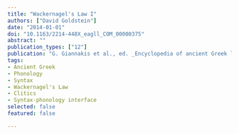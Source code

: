 ```yaml
---
title: "Wackernagel's Law I"
authors: ["David Goldstein"]
date: "2014-01-01"
doi: "10.1163/2214-448X_eagll_COM_00000375"
abstract: ""
publication_types: ["12"]
publication: "G. Giannakis et al., ed. _Encyclopedia of ancient Greek language and linguistics_, vol. 3:508–513. Leiden: Brill"
tags:
- Ancient Greek
- Phonology
- Syntax
- Wackernagel's Law
- Clitics
- Syntax-phonology interface
selected: false
featured: false

---
```

